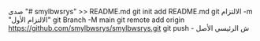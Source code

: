 صدى "# smylbwsrys" >> README.md 
git init 
add README.md 
git الالتزام -m "الالتزام الأول" 
git Branch -M main 
git remote add origin https://github.com/smylbwsrys/smylbwsrys.git
 git push - ش الرئيسي الأصل
